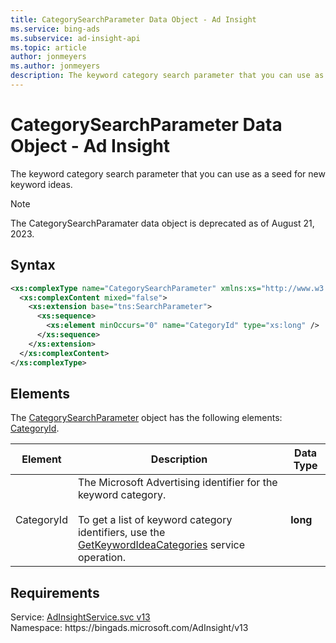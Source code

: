 ```yaml
---
title: CategorySearchParameter Data Object - Ad Insight
ms.service: bing-ads
ms.subservice: ad-insight-api
ms.topic: article
author: jonmeyers
ms.author: jonmeyers
description: The keyword category search parameter that you can use as a seed for new keyword ideas.
---
```

# CategorySearchParameter Data Object - Ad Insight
The keyword category search parameter that you can use as a seed for new keyword ideas.

> [!NOTE]
> The CategorySearchParamater data object is deprecated as of August 21, 2023.

## Syntax
```xml
<xs:complexType name="CategorySearchParameter" xmlns:xs="http://www.w3.org/2001/XMLSchema">
  <xs:complexContent mixed="false">
    <xs:extension base="tns:SearchParameter">
      <xs:sequence>
        <xs:element minOccurs="0" name="CategoryId" type="xs:long" />
      </xs:sequence>
    </xs:extension>
  </xs:complexContent>
</xs:complexType>
```

## <a name="elements"></a>Elements

The [CategorySearchParameter](categorysearchparameter.md) object has the following elements: [CategoryId](#categoryid).

|Element|Description|Data Type|
|-----------|---------------|-------------|
|<a name="categoryid"></a>CategoryId|The Microsoft Advertising identifier for the keyword category.<br/><br/>To get a list of keyword category identifiers, use the [GetKeywordIdeaCategories](getkeywordideacategories.md) service operation.|**long**|

## Requirements
Service: [AdInsightService.svc v13](https://adinsight.api.bingads.microsoft.com/Api/Advertiser/AdInsight/v13/AdInsightService.svc)  
Namespace: https\://bingads.microsoft.com/AdInsight/v13  

